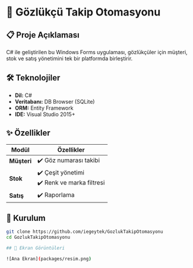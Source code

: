 # 📖 Gözlükçü Takip Otomasyonu

## 📋 Proje Açıklaması
C# ile geliştirilen bu Windows Forms uygulaması, gözlükçüler için müşteri, stok ve satış yönetimini tek bir platformda birleştirir.

## 🛠 Teknolojiler
- **Dil:** C#
- **Veritabanı:** DB Browser (SQLite)
- **ORM:** Entity Framework
- **IDE:** Visual Studio 2015+

## ✨ Özellikler
| Modül        | Özellikler |
|--------------|------------|
| **Müşteri**  | ✔️ Göz numarası takibi|
| **Stok**     | ✔️ Çeşit yönetimi<br>✔️ Renk ve marka filtresi |
| **Satış**    | ✔️ Raporlama<br> |

## 🚀 Kurulum
```bash
git clone https://github.com/iegeytek/GozlukTakipOtomasyonu
cd GozlukTakipOtomasyonu

## 📸 Ekran Görüntüleri

![Ana Ekran](packages/resim.png)